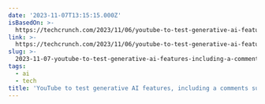```yaml
---
date: '2023-11-07T13:15:15.000Z'
isBasedOn: >-
  https://techcrunch.com/2023/11/06/youtube-to-test-generative-ai-features-including-a-comments-summarizer-and-conversational-tool/
link: >-
  https://techcrunch.com/2023/11/06/youtube-to-test-generative-ai-features-including-a-comments-summarizer-and-conversational-tool/
slug: >-
  2023-11-07-youtube-to-test-generative-ai-features-including-a-comments-summarizer-and
tags:
  - ai
  - tech
title: 'YouTube to test generative AI features, including a comments summarizer and'
---
```


